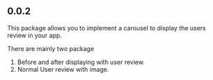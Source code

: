 ## 0.0.2

This package allows you to implement a carousel to display the users review in your app.

There are mainly two package
1) Before and after displaying with user review.
2) Normal User review with image.
